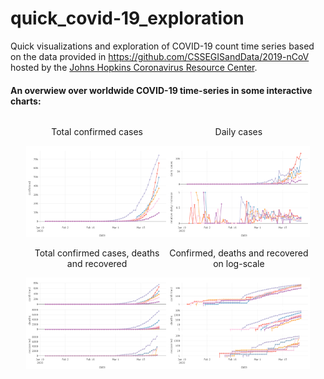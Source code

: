 # quick_covid-19_exploration
Quick visualizations and exploration of COVID-19 count time series based on the data provided in https://github.com/CSSEGISandData/2019-nCoV hosted by the [Johns Hopkins Coronavirus Resource Center](https://coronavirus.jhu.edu/).

#### An overwiew over worldwide COVID-19 time-series in some interactive charts:

<center>
<div class="row" style="width:90%;display:flex" >
  <div class="column" style="flex:50%;padding=5px" >
  <center> <p> Total confirmed cases </p> </center>
  <a href="visualizations/covid-19-time-series-confirmed.html">
    <img alt="COnfirmed COVID-19 cases" src="visualizations/thumb/covid-19-time-series-confirmed.png">
  </a>
  <center> <p> Total confirmed cases, deaths and recovered </p> </center>
  <a href="visualizations/covid-19-time-series-all.html">
    <img alt="COVID-19 confirmed, deaths and recovered" src="visualizations/thumb/covid-19-time-series-all.png">
  </a>
  </div>
  <div class="column" style="flex:50%;padding=5px" >
  <center> <p> Daily cases </p> </center>
  <a href="visualizations/covid-19-time-series-daily.html">
    <img alt="Daily COVID-19 counts" src="visualizations/thumb/covid-19-time-series-daily.png">
  </a>
  <center> <p> Confirmed, deaths and recovered on log-scale</p> </center>
  <a href="visualizations/covid-19-time-series-all-log.html">
    <img alt="COVID-19 confirmed, deaths and recovered (log-scale)" src="visualizations/thumb/covid-19-time-series-all-log.png">
  </a>
  </div>
</div>
</center>